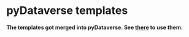 # pyDataverse templates

**The templates got merged into pyDataverse. See [there](https://github.com/gdcc/pyDataverse) to use them.**

